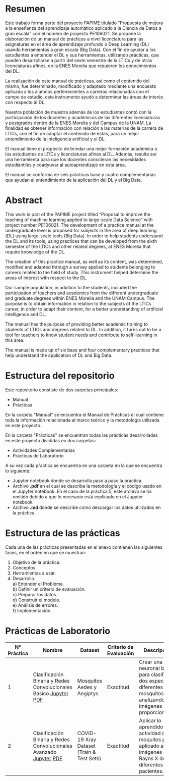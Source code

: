 # Resumen

Este trabajo forma parte del proyecto PAPIME titulado “Propuesta de mejora a la enseñanza del aprendizaje automático aplicado a la Ciencia de Datos a gran escala” con el número de proyecto PE106021. Se propone la elaboración de un manual de prácticas a nivel licenciatura para las asignaturas en el área de aprendizaje profundo o Deep Learning (DL) usando herramientas a gran escala (Big Data). Con el fin de ayudar a los estudiantes a entender el DL y sus herramientas, utilizando prácticas, que pueden desarrollarse a partir del sexto semestre de la LTICs y de otras licenciaturas afines, en la ENES Morelia que requieren los conocimientos del DL.

La realización de este manual de prácticas, así como el contenido del mismo, fue determinado, modificado y adaptado mediante una encuesta aplicada a los alumnos pertenecientes a carreras relacionadas con el campo de estudio, este instrumento ayudó a determinar las áreas de interés con respecto al DL.
	
Nuestra población de muestra además de los estudiantes contó con la participación de los docentes y académicos de las diferentes licenciaturas y postgrados dentro de la ENES Morelia y del Campus de la UNAM. La finalidad es obtener información con relación a las materias de la carrera de LTICs, con el fin de adaptar el contenido de estas, para un mejor entendimiento de la inteligencia artificial y el DL.

El manual tiene el propósito de brindar una mejor formación académica a los estudiantes de LTICs y licenciaturas afines al DL. Además, resulta ser una herramienta para que los docentes conocieran las necesidades estudiantiles y coadyuvar al autoaprendizaje en esta área.

El manual se conforma de seis prácticas base y cuatro complementarias que ayudan al entendimiento de la aplicación del DL y el Big Data.

# Abstract

This work is part of the PAPIME project titled “Proposal to improve the teaching of machine learning applied to large-scale Data Science” with project number PE106021. The development of a practice manual at the undergraduate level is proposed for subjects in the area of deep learning (DL) using large-scale tools (Big Data). In order to help students understand the DL and its tools, using practices that can be developed from the sixth semester of the LTICs and other related degrees, at ENES Morelia that require knowledge of the DL.

The creation of this practice manual, as well as its content, was determined, modified and adapted through a survey applied to students belonging to careers related to the field of study. This instrument helped determine the areas of interest with respect to the DL.

Our sample population, in addition to the students, included the participation of teachers and academics from the different undergraduate and graduate degrees within ENES Morelia and the UNAM Campus. The purpose is to obtain information in relation to the subjects of the LTICs career, in order to adapt their content, for a better understanding of artificial intelligence and DL.

The manual has the purpose of providing better academic training to students of LTICs and degrees related to DL. In addition, it turns out to be a tool for teachers to know student needs and contribute to self-learning in this area.

The manual is made up of six base and four complementary practices that help understand the application of DL and Big Data.

# Estructura del repositorio

Este repositorio constiste de dos carpetas principales:
- Manual
- Prácticas

En la carpeta "Manual" se encuentra el Manual de Prácticas el cual contiene toda la información relacionada al marco teórico y la metodología utilizada en este proyecto.

En la carpeta "Prácticas" se encuentran todas las prácticas desarrolladas en este proyecto divididas en dos carpetas:
- Actividades Complementarias
- Prácticas de Laboratorio

A su vez cada pŕactica se encuentra en una carpeta en la que se encuentra lo siguiente:
- Jupyter notebook donde se desarrolla paso a paso la práctica.
- Archivo **.pdf** en el cual se describe la metodología y el código usado en el Jupyter notebook. En el caso de la práctica 5, este archivo se ha omitido debido a que lo necesario está explicado en el Jupyter notebook.
- Archivo **.md** donde se describe cómo descargar los datos utilizados en la práctica.

# Estructura de las prácticas
Cada una de las prácticas presentadas en el anexo contienen las siguientes fases,
en el orden en que se muestran:

1. Objetivo de la práctica.
2. Conceptos.
3. Herramientas a usar.
4. Desarrollo. <br>
  a) Entender el Problema. <br>
  b) Definir un criterio de evaluación. <br>
  c) Preparar los datos. <br>
  d) Construir el modelo. <br>
  e) Análisis de errores. <br>
  f) Implementación. <br>

# Prácticas de Laboratorio
| N°  Práctica | Nombre                                                     | Dataset                                         | Criterio de  Evaluación     | Descripción                                                                                                                                                                     |
|--------------|------------------------------------------------------------|-------------------------------------------------|-----------------------------|---------------------------------------------------------------------------------------------------------------------------------------------------------------------------------|
| 1            | Clasificación Binaria y Redes Convolucionales Básico  [Jupyter](https://github.com/BruceHGinori/Practicas-DL/blob/main/Pr%C3%A1cticas/Pr%C3%A1cticas%20de%20Laboratorio/Pr%C3%A1ctica%201%20Mosquitos/TF-Mosquitos.ipynb)  [PDF](https://github.com/BruceHGinori/Practicas-DL/blob/main/Pr%C3%A1cticas/Pr%C3%A1cticas%20de%20Laboratorio/Pr%C3%A1ctica%201%20Mosquitos/Pr%C3%A1ctica_1_TF_Mosquitos.pdf)                | Mosquitos Aedes y Aegiptys                           | Exactitud | Crear una red neuronal básica para clasificar dos especies diferentes de mosquitos analizando las imágenes proporcionadas.                             |
| 2            | Clasificación Binaria y Redes Convolucionales Avanzado  [Jupyter](https://github.com/BruceHGinori/Practicas-DL/blob/main/Pr%C3%A1cticas/Pr%C3%A1cticas%20de%20Laboratorio/Pr%C3%A1ctica%202%20Pulmones/TF-Pulmones.ipynb)  [PDF](https://github.com/BruceHGinori/Practicas-DL/blob/main/Pr%C3%A1cticas/Pr%C3%A1cticas%20de%20Laboratorio/Pr%C3%A1ctica%202%20Pulmones/Pr%C3%A1ctica_2_TF_Pulmones.pdf)                | COVID-19 Xray Dataset (Train \& Test Sets)                           | Exactitud | Aplicar lo aprendido en la actividad de los moquitos pero aplicado a imágenes de Rayos X de diferentes pacientes.                             |
